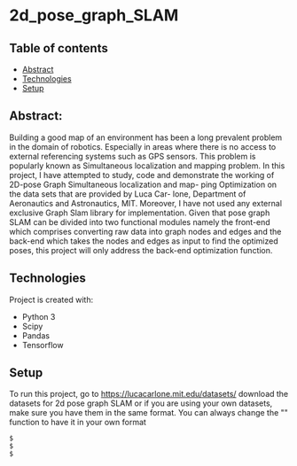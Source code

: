 # 2d_pose_graph_SLAM


## Table of contents
* [Abstract](#general-info)
* [Technologies](#technologies)
* [Setup](#setup)

## Abstract:
Building a good map of an environment has been a long prevalent
problem in the domain of robotics. Especially in areas where there
is no access to external referencing systems such as GPS sensors.
This problem is popularly known as Simultaneous localization and
mapping problem.
In this project, I have attempted to study, code and demonstrate
the working of 2D-pose Graph Simultaneous localization and map-
ping Optimization on the data sets that are provided by Luca Car-
lone, Department of Aeronautics and Astronautics, MIT. 
Moreover, I have not used any external exclusive Graph Slam
library for implementation. Given that pose graph SLAM can be
divided into two functional modules namely the front-end which
comprises converting raw data into graph nodes and edges and
the back-end which takes the nodes and edges as input to find 
the optimized poses, this project will only address the back-end
optimization function.
	
## Technologies
Project is created with:
* Python 3
* Scipy
* Pandas
* Tensorflow
	
## Setup
To run this project, go to https://lucacarlone.mit.edu/datasets/ download the datasets for 2d pose graph SLAM or if you are using your own datasets, make sure you have them in the same format. You can always change the "" function to have it in your own format

```
$ 
$ 
$ 
```
